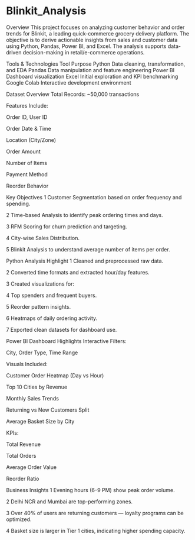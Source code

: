 # Blinkit_Analysis
Overview
This project focuses on analyzing customer behavior and order trends for Blinkit, a leading quick-commerce grocery delivery platform. The objective is to derive actionable insights from sales and customer data using Python, Pandas, Power BI, and Excel. The analysis supports data-driven decision-making in retail/e-commerce operations.

 Tools & Technologies
Tool	Purpose
Python	Data cleaning, transformation, and EDA
Pandas	Data manipulation and feature engineering
Power BI	Dashboard visualization
Excel	Initial exploration and KPI benchmarking
Google Colab	Interactive development environment

Dataset Overview
Total Records: ~50,000 transactions

Features Include:

Order ID, User ID

Order Date & Time

Location (City/Zone)

Order Amount

Number of Items

Payment Method

Reorder Behavior

Key Objectives
1 Customer Segmentation based on order frequency and spending.

2 Time-based Analysis to identify peak ordering times and days.

3 RFM Scoring for churn prediction and targeting.

4 City-wise Sales Distribution.

5 Blinkit Analysis to understand average number of items per order.

 Python Analysis Highlight
 1 Cleaned and preprocessed raw data.

 2 Converted time formats and extracted hour/day features.

 3 Created visualizations for:

 4 Top spenders and frequent buyers.

 5 Reorder pattern insights.

 6 Heatmaps of daily ordering activity.

 7 Exported clean datasets for dashboard use.

 Power BI Dashboard Highlights
Interactive Filters:

City, Order Type, Time Range

Visuals Included:

Customer Order Heatmap (Day vs Hour)

Top 10 Cities by Revenue

Monthly Sales Trends

Returning vs New Customers Split

Average Basket Size by City

KPIs:

Total Revenue

Total Orders

Average Order Value

Reorder Ratio

 Business Insights
 1 Evening hours (6–9 PM) show peak order volume.

 2 Delhi NCR and Mumbai are top-performing zones.

 3 Over 40% of users are returning customers — loyalty programs can be optimized.

 4 Basket size is larger in Tier 1 cities, indicating higher spending capacity.

